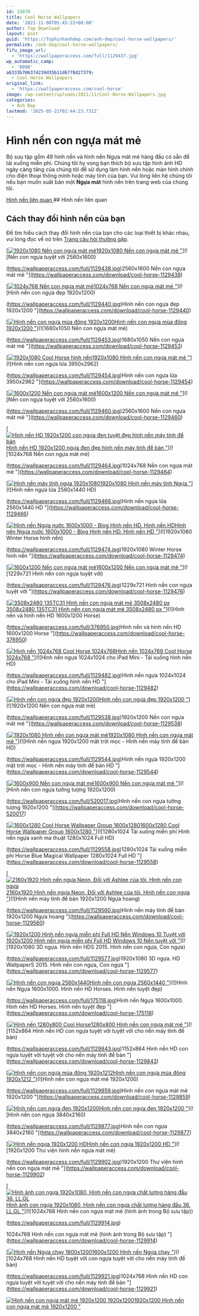 ```yaml
---
id: 33070
title: Cool Horse Wallpapers
date: '2021-11-08T05:45:22+00:00'
author: Top Download
layout: post
guid: 'https://Tophinhanhdep.com/anh-dep/cool-horse-wallpapers/'
permalink: /anh-dep/cool-horse-wallpapers/
fifu_image_url:
  - 'https://wallpaperaccess.com/full/1129437.jpg'
wp_automatic_camp:
  - '8098'
a6333b706374239d35b11d6778d27379:
  - Cool Horse Wallpapers
original_link:
  - 'https://wallpaperaccess.com/cool-horse'
image: /wp-content/uploads/2021/11/Cool-Horse-Wallpapers.jpg
categories:
  - Ảnh Đẹp
lastmod: '2025-05-21T02:44:23.731Z'
---
```

# Hình nền con ngựa mát mẻ

Bộ sưu tập gồm 49 hình nền và hình nền Ngựa mát mẻ hàng đầu có sẵn để tải xuống miễn phí. Chúng tôi hy vọng bạn thích bộ sưu tập hình ảnh HD ngày càng tăng của chúng tôi để sử dụng làm hình nền hoặc màn hình chính cho điện thoại thông minh hoặc máy tính của bạn. Vui lòng liên hệ chúng tôi nếu bạn muốn xuất bản một **Ngựa mát** hình nền trên trang web của chúng tôi.

[Hình nền liên quan ](#related) ## Hình nền liên quan

## Cách thay đổi hình nền của bạn

Để tìm hiểu cách thay đổi hình nền của bạn cho các loại thiết bị khác nhau, vui lòng đọc về nó trên [Trang câu hỏi thường gặp](https://tophinhanhdep.com/faq/).

  
[[![1920x1080 Nền con ngựa mát mẻ](https://wallpaperaccess.com/full/1129437.jpg)1920x1080 Nền con ngựa mát mẻ "](https://wallpaperaccess.com/download/cool-horse-1129437)](![Nền con ngựa tuyệt vời 2560x1600)

(https://wallpaperaccess.com/full/1129438.jpg)2560x1600 Nền con ngựa mát mẻ "](https://wallpaperaccess.com/download/cool-horse-1129438)

[[![1024x768 Nền con ngựa mát mẻ](https://wallpaperaccess.com/full/1129439.jpg)1024x768 Nền con ngựa mát mẻ "](https://wallpaperaccess.com/download/cool-horse-1129439)](![Hình nền con ngựa đẹp 1920x1200)

(https://wallpaperaccess.com/full/1129440.jpg)Hình nền con ngựa đẹp 1920x1200 "](https://wallpaperaccess.com/download/cool-horse-1129440)

[[![Hình nền con ngựa mùa đông 1920x1200](https://wallpaperaccess.com/full/1129448.jpg)Hình nền con ngựa mùa đông 1920x1200 "](https://wallpaperaccess.com/download/cool-horse-1129448)](![1680x1050 Nền con ngựa mát mẻ)

(https://wallpaperaccess.com/full/1129453.jpg)1680x1050 Nền con ngựa mát mẻ "](https://wallpaperaccess.com/download/cool-horse-1129453)

[[![1920x1080 Cool Horse hình nền](https://wallpaperaccess.com/full/519808.jpg)1920x1080 Hình nền con ngựa mát mẻ "](https://wallpaperaccess.com/download/cool-horse-519808)](![Hình nền con ngựa lửa 3950x2962)

(https://wallpaperaccess.com/full/1129454.jpg)Hình nền con ngựa lửa 3950x2962 "](https://wallpaperaccess.com/download/cool-horse-1129454)

[[![1600x1200 Nền con ngựa mát mẻ](https://wallpaperaccess.com/full/1129457.jpg)1600x1200 Nền con ngựa mát mẻ "](https://wallpaperaccess.com/download/cool-horse-1129457)](![Nền con ngựa tuyệt vời 2560x1600)

(https://wallpaperaccess.com/full/1129460.jpg)2560x1600 Nền con ngựa mát mẻ "](https://wallpaperaccess.com/download/cool-horse-1129460)

[[![Hình nền HD 1920x1200 con ngựa đen tuyệt đẹp hình nền máy tính để bàn](https://wallpaperaccess.com/full/1129461.jpg)Hình nền HD 1920x1200 ngựa đen đẹp hình nền máy tính để bàn "](https://wallpaperaccess.com/download/cool-horse-1129461)](![1024x768 Nền con ngựa mát mẻ)

(https://wallpaperaccess.com/full/1129464.jpg)1024x768 Nền con ngựa mát mẻ "](https://wallpaperaccess.com/download/cool-horse-1129464)

[[![Hình nền máy tính ngựa 1920x1080](https://wallpaperaccess.com/full/1129465.jpg)1920x1080 Hình nền máy tính Ngựa "](https://wallpaperaccess.com/download/cool-horse-1129465)](![Hình nền ngựa lửa 2560x1440 HD)

(https://wallpaperaccess.com/full/1129466.jpg)Hình nền ngựa lửa 2560x1440 HD "](https://wallpaperaccess.com/download/cool-horse-1129466)

[[![Hình nền Ngựa nước 1600x1000 - Blog Hình nền HD.  Hình nền HD](https://wallpaperaccess.com/full/1129471.jpg)Hình nền Ngựa nước 1600x1000 - Blog Hình nền HD. Hình nền HD "](https://wallpaperaccess.com/download/cool-horse-1129471)](![1920x1080 Winter Horse hình nền)

(https://wallpaperaccess.com/full/1129474.jpg)1920x1080 Winter Horse hình nền "](https://wallpaperaccess.com/download/cool-horse-1129474)

[[![1600x1200 Nền con ngựa mát mẻ](https://wallpaperaccess.com/full/1129475.jpg)1600x1200 Nền con ngựa mát mẻ "](https://wallpaperaccess.com/download/cool-horse-1129475)](![1229x721 Hình nền con ngựa tuyệt vời)

(https://wallpaperaccess.com/full/1129476.jpg)1229x721 Hình nền con ngựa tuyệt vời "](https://wallpaperaccess.com/download/cool-horse-1129476)

[[![3508x2480 135TC31 Hình nền con ngựa mát mẻ 3508x2480 px](https://wallpaperaccess.com/full/1129477.jpg)3508x2480 135TC31 Hình nền con ngựa mát mẻ 3508x2480 px "](https://wallpaperaccess.com/download/cool-horse-1129477)](![Hình nền và hình nền HD 1600x1200 Horse)

(https://wallpaperaccess.com/full/376950.jpg)Hình nền và hình nền HD 1600x1200 Horse "](https://wallpaperaccess.com/download/cool-horse-376950)

[[![Hình nền 1024x768 Cool Horse 1024x768](https://wallpaperaccess.com/full/1129481.jpg)Hình nền 1024x768 Cool Horse 1024x768 "](https://wallpaperaccess.com/download/cool-horse-1129481)](![Hình nền ngựa 1024x1024 cho iPad Mini - Tải xuống hình nền HD)

(https://wallpaperaccess.com/full/1129482.jpg)Hình nền ngựa 1024x1024 cho iPad Mini - Tải xuống hình nền HD "](https://wallpaperaccess.com/download/cool-horse-1129482)

[[![Hình nền con ngựa đẹp 1920x1200](https://wallpaperaccess.com/full/1129533.jpg)Hình nền con ngựa đẹp 1920x1200 "](https://wallpaperaccess.com/download/cool-horse-1129533)](![1920x1200 Nền con ngựa mát mẻ)

(https://wallpaperaccess.com/full/1129538.jpg)1920x1200 Nền con ngựa mát mẻ "](https://wallpaperaccess.com/download/cool-horse-1129538)

[[![1920x1080 Hình nền con ngựa mát mẻ](https://wallpaperaccess.com/full/1129542.jpg)1920x1080 Hình nền con ngựa mát mẻ "](https://wallpaperaccess.com/download/cool-horse-1129542)](![Hình nền ngựa 1920x1200 mặt trời mọc - Hình nền máy tính để bàn HD)

(https://wallpaperaccess.com/full/1129544.jpg)Hình nền ngựa 1920x1200 mặt trời mọc - Hình nền máy tính để bàn HD "](https://wallpaperaccess.com/download/cool-horse-1129544)

[[![1600x900 Nền con ngựa mát mẻ](https://wallpaperaccess.com/full/1129554.jpg)1600x900 Nền con ngựa mát mẻ "](https://wallpaperaccess.com/download/cool-horse-1129554)](![Hình nền con ngựa tưởng tượng 1920x1200)

(https://wallpaperaccess.com/full/520017.jpg)Hình nền con ngựa tưởng tượng 1920x1200 "](https://wallpaperaccess.com/download/cool-horse-520017)

[[![1600x1280 Cool Horse Wallpaper Group 1600x1280](https://wallpaperaccess.com/full/1129555.jpg)1600x1280 Cool Horse Wallpaper Group 1600x1280 "](https://wallpaperaccess.com/download/cool-horse-1129555)](![1280x1024 Tải xuống miễn phí Hình nền ngựa xanh ma thuật 1280x1024 Full HD)

(https://wallpaperaccess.com/full/1129558.jpg)1280x1024 Tải xuống miễn phí Horse Blue Magical Wallpaper 1280x1024 Full HD "](https://wallpaperaccess.com/download/cool-horse-1129558)

[[![2160x1920 Hình nền ngựa Neon.  Đối với Ashlee của tôi.  Hình nền con ngựa](https://wallpaperaccess.com/full/519798.jpg)2160x1920 Hình nền ngựa Neon. Đối với Ashlee của tôi. Hình nền con ngựa "](https://wallpaperaccess.com/download/cool-horse-519798)](![Hình nền máy tính để bàn 1920x1200 Ngựa hoang)

(https://wallpaperaccess.com/full/1129560.jpg)Hình nền máy tính để bàn 1920x1200 Ngựa hoang "](https://wallpaperaccess.com/download/cool-horse-1129560)

[[![1920x1200 Hình nền ngựa miễn phí Full HD Nền Windows 10 Tuyệt vời](https://wallpaperaccess.com/full/1129571.jpg)1920x1200 Hình nền ngựa miễn phí Full HD Windows 10 Nền tuyệt vời "](https://wallpaperaccess.com/download/cool-horse-1129571)](![1920x1080 3D ngựa.  Hình nền HDS 2015. Hình nền con ngựa, Con ngựa)

(https://wallpaperaccess.com/full/1129577.jpg)1920x1080 3D ngựa. HD WallpaperS 2015. Hình nền con ngựa, Con ngựa "](https://wallpaperaccess.com/download/cool-horse-1129577)

[[![Hình nền con ngựa 2560x1440](https://wallpaperaccess.com/full/1129579.jpg)Hình nền con ngựa 2560x1440 "](https://wallpaperaccess.com/download/cool-horse-1129579)](![Hình nền Ngựa 1600x1000.  Hình nền HD Horses.  Hình nền tuyệt đẹp)

(https://wallpaperaccess.com/full/175118.jpg)Hình nền Ngựa 1600x1000. Hình nền HD Horses. Hình nền tuyệt đẹp "](https://wallpaperaccess.com/download/cool-horse-175118)

[[![Hình nền 1280x800 Cool Horse](https://wallpaperaccess.com/full/1129593.jpg)1280x800 Hình nền con ngựa mát mẻ "](https://wallpaperaccess.com/download/cool-horse-1129593)](![1152x864 Hình nền HD con ngựa tuyệt vời tuyệt vời cho nền máy tính để bàn)

(https://wallpaperaccess.com/full/1129843.jpg)1152x864 Hình nền HD con ngựa tuyệt vời tuyệt vời cho nền máy tính để bàn "](https://wallpaperaccess.com/download/cool-horse-1129843)

[[![Hình nền con ngựa mùa đông 1920x1212](https://wallpaperaccess.com/full/1129852.jpg)Hình nền con ngựa mùa đông 1920x1212 "](https://wallpaperaccess.com/download/cool-horse-1129852)](![Hình nền con ngựa mát mẻ 1920x1200)

(https://wallpaperaccess.com/full/1129859.jpg)Hình nền con ngựa mát mẻ 1920x1200 "](https://wallpaperaccess.com/download/cool-horse-1129859)

[[![Hình nền con ngựa đen 1920x1200](https://wallpaperaccess.com/full/1129871.jpg)Hình nền con ngựa đen 1920x1200 "](https://wallpaperaccess.com/download/cool-horse-1129871)](![Hình nền con ngựa 3840x2160)

(https://wallpaperaccess.com/full/1129877.jpg)Hình nền con ngựa 3840x2160 "](https://wallpaperaccess.com/download/cool-horse-1129877)

[[![Hình nền ngựa 1920x1200 HD](https://wallpaperaccess.com/full/1129896.jpg)Hình nền con ngựa 1920x1200 HD "](https://wallpaperaccess.com/download/cool-horse-1129896)](![1920x1200 Thư viện hình nền ngựa mát mẻ)

(https://wallpaperaccess.com/full/1129902.jpg)1920x1200 Thư viện hình nền con ngựa mát mẻ "](https://wallpaperaccess.com/download/cool-horse-1129902)

[[![Hình ảnh con ngựa 1920x1080, Hình nền con ngựa chất lượng hàng đầu 36.  LL.GL](https://wallpaperaccess.com/full/1129909.jpg)Hình ảnh con ngựa 1920x1080, Hình nền con ngựa chất lượng hàng đầu 36. LL.GL "](https://wallpaperaccess.com/download/cool-horse-1129909)](![1024x768 Hình nền con ngựa mát mẻ (hình ảnh trong Bộ sưu tập))

(https://wallpaperaccess.com/full/1129914.jpg)

1024x768 Hình nền con ngựa mát mẻ (hình ảnh trong Bộ sưu tập) "](https://wallpaperaccess.com/download/cool-horse-1129914)

[[![Hình nền Ngựa chạy 1600x1200](https://wallpaperaccess.com/full/1129919.jpg)1600x1200 Hình nền Ngựa chạy "](https://wallpaperaccess.com/download/cool-horse-1129919)](![1024x768 Hình nền HD tuyệt vời con ngựa tuyệt vời cho nền máy tính để bàn)

(https://wallpaperaccess.com/full/1129921.jpg)1024x768 Hình nền HD con ngựa tuyệt vời tuyệt vời cho nền máy tính để bàn "](https://wallpaperaccess.com/download/cool-horse-1129921)

[![Hình nền con ngựa mát mẻ 1920x1200 1920x1200](https://wallpaperaccess.com/full/1129922.jpg)1920x1200 Hình nền con ngựa mát mẻ 1920x1200 "](https://wallpaperaccess.com/download/cool-horse-1129922)
